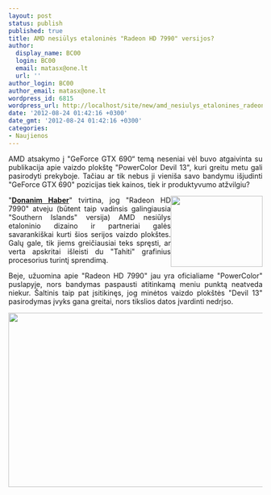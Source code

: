 ```yaml
---
layout: post
status: publish
published: true
title: AMD nesiūlys etaloninės "Radeon HD 7990" versijos?
author:
  display_name: BC00
  login: BC00
  email: matasx@one.lt
  url: ''
author_login: BC00
author_email: matasx@one.lt
wordpress_id: 6815
wordpress_url: http://localhost/site/new/amd_nesiulys_etalonines_radeon_hd_7990_versijos/
date: '2012-08-24 01:42:16 +0300'
date_gmt: '2012-08-24 01:42:16 +0300'
categories:
- Naujienos
---
```

<p style="text-align: justify;">
	AMD atsakymo į &quot;GeForce GTX 690&ldquo; temą neseniai vėl buvo atgaivinta su publikacija apie vaizdo plok&scaron;tę &quot;PowerColor Devil 13&quot;, kuri greitu metu gali pasirodyti prekyboje. Tačiau ar tik nebus ji vieni&scaron;a savo bandymu i&scaron;judinti &quot;GeForce GTX 690&quot; pozicijas tiek kainos, tiek ir produktyvumo atžvilgiu?</p>
<p style="text-align: justify;">
	<img alt="" src="http://technews.lt/userfiles/7990_01.gif" style="width: 182px; height: 141px; float: right;" />&quot;<a href="http://www.donanimhaber.com/ekran-karti/haberleri/AMD-Radeon-HD-7990-icin-referans-kart-tasarimi-olmayacak.htm"><strong>Donanim Haber</strong></a>&quot; tvirtina, jog &quot;Radeon HD 7990&quot; atveju (būtent taip vadinsis galingiausia &quot;Southern Islands&quot; versija) AMD nesiūlys etaloninio dizaino ir partneriai galės savaranki&scaron;kai kurti &scaron;ios serijos vaizdo plok&scaron;tes. Galų gale, tik jiems greičiausiai teks spręsti, ar verta apskritai i&scaron;leisti du &quot;Tahiti&quot; grafinius procesorius turintį sprendimą.</p>
<p style="text-align: justify;">
	Beje, užuomina apie &quot;Radeon HD 7990&quot; jau yra oficialiame &quot;PowerColor&quot; puslapyje, nors bandymas paspausti atitinkamą meniu punktą neatveda niekur. &Scaron;altinis taip pat įsitikinęs, jog minėtos vaizdo plok&scaron;tės &quot;Devil 13&quot; pasirodymas įvyks gana greitai, nors tikslios datos įvardinti nedrįso.</p>
<p style="text-align: justify;">
	<img alt="" src="http://technews.lt/userfiles/amdx29000_dh_fx57.jpg" style="width: 520px; height: 346px;" /></p>
